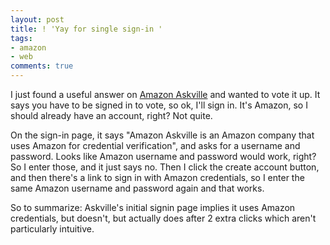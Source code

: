 ```yaml
---
layout: post
title: ! 'Yay for single sign-in '
tags:
- amazon
- web
comments: true
---
```

I just found a useful answer on [Amazon Askville](http://askville.amazon.com/)
and wanted to vote it up. It says you have to be signed in to vote, so ok,
I'll sign in. It's Amazon, so I should already have an account, right? Not
quite.

On the sign-in page, it says "Amazon Askville is an Amazon company that uses
Amazon for credential verification", and asks for a username and password.
Looks like Amazon username and password would work, right? So I enter those,
and it just says no. Then I click the create account button, and then there's
a link to sign in with Amazon credentials, so I enter the same Amazon username
and password again and that works.

So to summarize: Askville's initial signin page implies it uses Amazon
credentials, but doesn't, but actually does after 2 extra clicks which aren't
particularly intuitive.

